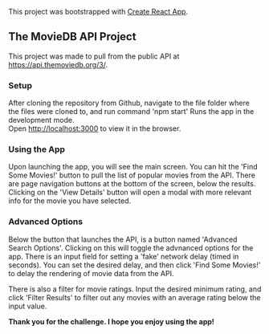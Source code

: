 This project was bootstrapped with [Create React App](https://github.com/facebook/create-react-app).

## The MovieDB API Project

This project was made to pull from the public API at https://api.themoviedb.org/3/.

### Setup

After cloning the repository from Github, navigate to the file folder where the files were cloned to, and run command 'npm start'
Runs the app in the development mode.<br />
Open [http://localhost:3000](http://localhost:3000) to view it in the browser.


### Using the App

Upon launching the app, you will see the main screen. You can hit the 'Find Some Movies!' button to pull the list of popular movies from the API.
There are page navigation buttons at the bottom of the screen, below the results. Clicking on the 'View Details' button will open a modal with more
relevant info for the movie you have selected.


### Advanced Options

Below the button that launches the API, is a button named 'Advanced Search Options'. Clicking on this will toggle the advnanced options for the
app. There is an input field for setting a 'fake' network delay (timed in seconds). You can set the desired delay, and then click 'Find Some Movies!'
to delay the rendering of movie data from the API.

There is also a filter for movie ratings. Input the desired minimum rating, and click 'Filter Results' to filter out any movies with an average rating
below the input value.

**Thank you for the challenge. I hope you enjoy using the app!**
